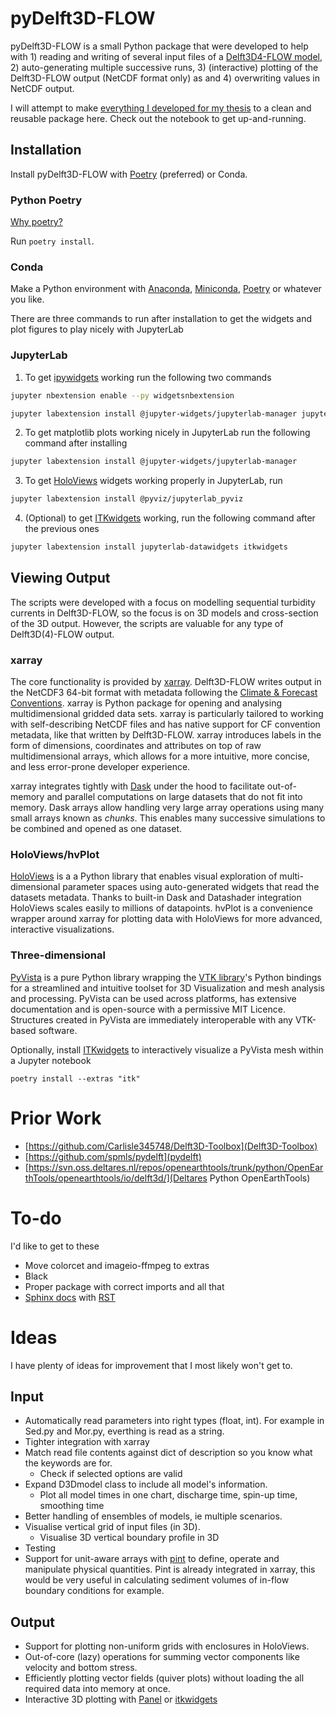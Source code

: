# pyDelft3D-FLOW

pyDelft3D-FLOW is a small Python package that were developed to help with 1) reading and writing of several input files of a [Delft3D4-FLOW model](https://oss.deltares.nl/documents/183920/185723/Delft3D-FLOW_User_Manual.pdf), 2) auto-generating multiple successive runs, 3) (interactive) plotting of the Delft3D-FLOW output (NetCDF format only) as and 4) overwriting values in NetCDF output. 

I will attempt to make [everything I developed for my thesis](https://github.com/JulesBlm/Delft3D-Python-Thesis) to a clean and reusable package here. Check out the notebook to get up-and-running.

## Installation

Install pyDelft3D-FLOW with [Poetry](https://python-poetry.org/docs/) (preferred) or Conda.

### Python Poetry

[Why poetry?](https://hackersandslackers.com/python-poetry-package-manager/)

Run `poetry install`.


### Conda

Make a Python environment with [Anaconda](https://www.anaconda.com/products/individual), [Miniconda](https://docs.conda.io/en/latest/miniconda.html), [Poetry](https://python-poetry.org/) or whatever you like.

There are three commands to run after installation to get the widgets and plot figures to play nicely with JupyterLab

### JupyterLab

1. To get [ipywidgets](https://ipywidgets.readthedocs.io/en/latest/user_install.html) working run the following two commands

```bash
jupyter nbextension enable --py widgetsnbextension

jupyter labextension install @jupyter-widgets/jupyterlab-manager jupyter-matplotlib@
```

2. To get matplotlib plots working nicely in JupyterLab run the following command after installing

```bash
jupyter labextension install @jupyter-widgets/jupyterlab-manager
```

3. To get [HoloViews](http://holoviews.org/) widgets working properly in JupyterLab, run

```bash
jupyter labextension install @pyviz/jupyterlab_pyviz
```

4. (Optional) to get [ITKwidgets](https://github.com/InsightSoftwareConsortium/itkwidgets#installation) working, run the following command after the previous ones

```bash
jupyter labextension install jupyterlab-datawidgets itkwidgets
```

## Viewing Output

The scripts were developed with a focus on modelling sequential turbidity currents in Delft3D-FLOW, so the focus is on 3D models and cross-section of the 3D output. However, the scripts are valuable for any type of Delft3D(4)-FLOW output.

### xarray
The core functionality is provided by [xarray](https://xarray.pydata.org/). Delft3D-FLOW writes output in the NetCDF3 64-bit format with metadata following the [Climate & Forecast Conventions](http://cfconventions.org/).
xarray is Python package for opening and analysing multidimensional gridded data sets. xarray is particularly tailored to working with self-describing NetCDF files and has native support for CF convention metadata, like that written by Delft3D-FLOW.
xarray introduces labels in the form of dimensions, coordinates and attributes on top of raw multidimensional arrays, which allows for a more intuitive, more concise, and less error-prone developer experience.

xarray integrates tightly with [Dask](https://dask.org/) under the hood to facilitate out-of-memory and parallel computations on large datasets that do not fit into memory. Dask arrays allow handling very large array operations using many small arrays known as *chunks*. This enables many successive simulations to be combined and opened as one dataset.

### HoloViews/hvPlot
[HoloViews](http://holoviews.org/) is a a Python library that enables visual exploration of multi-dimensional parameter spaces using auto-generated widgets that read the datasets metadata. Thanks to built-in Dask and Datashader integration HoloViews scales easily to millions of datapoints. hvPlot is a convenience wrapper around xarray for plotting data with HoloViews for more advanced, interactive visualizations.


### Three-dimensional

[PyVista](https://www.pyvista.org/) is a pure Python library wrapping the [VTK library](https://vtk.org)'s Python bindings for a streamlined and intuitive toolset for 3D Visualization and mesh analysis and processing. PyVista can be used across platforms, has extensive documentation and is open-source with a permissive MIT Licence. Structures created in PyVista are immediately interoperable with any VTK-based software.

Optionally, install [ITKwidgets](https://docs.pyvista.org/plotting/itk_plotting.html) to interactively visualize a PyVista mesh within a Jupyter notebook

`poetry install --extras "itk"`


# Prior Work

* [https://github.com/Carlisle345748/Delft3D-Toolbox](Delft3D-Toolbox)
* [https://github.com/spmls/pydelft](pydelft)
* [https://svn.oss.deltares.nl/repos/openearthtools/trunk/python/OpenEarthTools/openearthtools/io/delft3d/](Deltares Python OpenEarthTools)


# To-do

I'd like to get to these

* Move colorcet and imageio-ffmpeg to extras
* Black
* Proper package with correct imports and all that
* [Sphinx docs](https://docs.readthedocs.io/en/stable/intro/getting-started-with-sphinx.html) with [RST](https://www.sphinx-doc.org/en/master/usage/restructuredtext/basics.html)


# Ideas

I have plenty of ideas for improvement that I most likely won't get to.

## Input
* Automatically read parameters into right types (float, int). For example in Sed.py and Mor.py, everthing is read as a string.
* Tighter integration with xarray
* Match read file contents against dict of description so you know what the keywords are for.
    * Check if selected options are valid
* Expand D3Dmodel class to include all model's information.
    * Plot all model times in one chart, discharge time, spin-up time, smoothing time
* Better handling of ensembles of models, ie multiple scenarios.
* Visualise vertical grid of input files (in 3D).
    * Visualise 3D vertical boundary profile in 3D
* Testing
* Support for unit-aware arrays with [pint](https://pint.readthedocs.io) to define, operate and manipulate physical quantities. Pint is already integrated in xarray, this would be very useful in calculating sediment volumes of in-flow boundary conditions for example.


## Output
* Support for plotting non-uniform grids with enclosures in HoloViews.
* Out-of-core (lazy) operations for summing vector components like velocity and bottom stress.
* Efficiently plotting vector fields (quiver plots) without loading the all required data into memory at once.
* Interactive 3D plotting with [Panel](https://panel.holoviz.org/reference/panes/VTK.html) or [itkwidgets](https://github.com/InsightSoftwareConsortium/itkwidgets)

